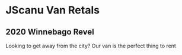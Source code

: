 <div class="headerImg" style="background: url('/van-site/images/van1.jpg');">
  <h1>JScanu Van Retals</h1>
</div>

## 2020 Winnebago Revel

Looking to get away from the city? Our van is the perfect thing to rent
